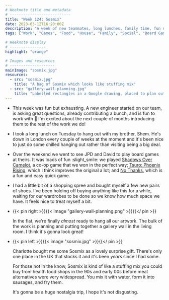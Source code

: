 ```yaml
---
# Weeknote title and metadata
# ---------------------------
title: "Week 124: Sosmix"
date: 2023-03-12T16:20:00Z
description: "A week of new teammates, long lunches, family time, fun new board games, shopping sprees, arranging frames, and 90s vegetarianism."
tags: ["Work", "Games", "Food", "House", "Family", "Social", "Board Games"]

# Weeknote display
# ----------------
highlight: "orange"

# Images and resources
# --------------------
mainImage: "sosmix.jpg"
resources:
  - src: "sosmix.jpg"
    title: "A bag of Sosmix which looks like stuffing mix"
  - src: "gallery-wall-planning.jpg"
    title: "Labelled rectangles in a Google drawing, placed to plan out a gallery wall"
---
```


  * This week was fun but exhausting. A new engineer started on our team, is asking great questions, already contributing a bunch, and is fun to work with :tada: I'm excited about the next couple of months introducing them to the rest of the work we do!

  * I took a long lunch on Tuesday to hang out with my brother, Shem. He's down in London every couple of weeks at the moment and it's been nice to just do some chilled hanging out rather than visiting being a big deal.

  * Over the weekend we went to see JPD and David to play board games at theirs. It was loads of fun :slight_smile: we played [Shadows Over Camelot](https://boardgamegeek.com/boardgame/15062/shadows-over-camelot), a co-op game that we won in the perfect way; [Tsuro: Phoenix Rising](https://boardgamegeek.com/boardgame/266177/tsuro-phoenix-rising), which I think improves the original a lot; and [No Thanks](https://boardgamegeek.com/boardgame/12942/no-thanks), which is a fun and easy quick game.

  * I had a little bit of a shopping spree and bought myself a few new pairs of shoes. I've been holding off buying anything like this for a while, waiting for our wardrobes to be done so we know how much space we have. It feels nice to treat myself a bit.

  * {{< pin right >}}{{< image "gallery-wall-planning.png" >}}{{</ pin >}}

      In the flat, we're finally _almost_ ready to hang all our artwork. The bulk of the work is planning and putting together a gallery wall in the living room. I think it's gonna look great!

  * {{< pin left >}}{{< image "sosmix.jpg" >}}{{</ pin >}}

      Charlotte bought me some Sosmix as a lovely surprise gift. There's only one place in the UK that stocks it and it's been _years_ since I had some.

      For those not in the know, Sosmix is kind of like a stuffing mix you could buy from health food shops in the 90s and early 00s before meat alternatives were very widespread. You mix it with water, form it into sausages, and fry them.
      
      It's gonna be a huge nostalgia trip, I hope it's not disgusting.
